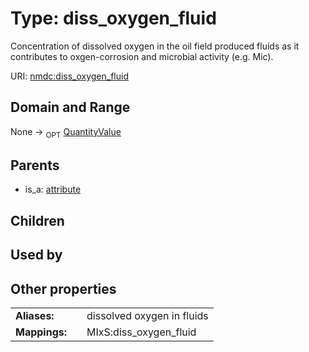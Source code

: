 
# Type: diss_oxygen_fluid


Concentration of dissolved oxygen in the oil field produced fluids as it contributes to oxgen-corrosion and microbial activity (e.g. Mic).

URI: [nmdc:diss_oxygen_fluid](https://microbiomedata/meta/diss_oxygen_fluid)


## Domain and Range

None ->  <sub>OPT</sub> [QuantityValue](QuantityValue.md)

## Parents

 *  is_a: [attribute](attribute.md)

## Children


## Used by


## Other properties

|  |  |  |
| --- | --- | --- |
| **Aliases:** | | dissolved oxygen in fluids |
| **Mappings:** | | MIxS:diss_oxygen_fluid |

